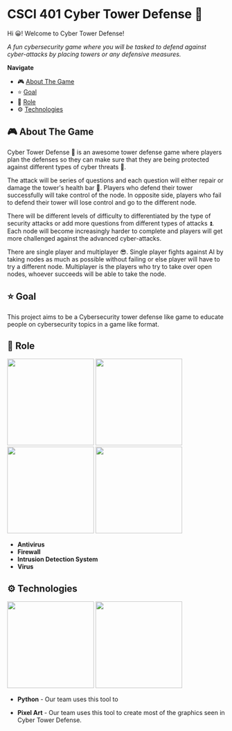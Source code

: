 # CSCI 401 Cyber Tower Defense 🗼

Hi 😀! Welcome to Cyber Tower Defense!

*A fun cybersecurity game where you will be tasked to defend against cyber-attacks by placing towers or any defensive measures.*

**Navigate**
- 🎮 [About The Game](#video_game-about-the-game)
- ⭐ [Goal](#star-goal)
- 🤖 [Role](#robot-role)
- ⚙️ [Technologies](#gear-technologies)

## :video_game: About The Game

Cyber Tower Defense 🗼 is an awesome tower defense game where players plan the defenses so they can make sure that they are being protected against different types of cyber threats 👾.

The attack will be series of questions and each question will either repair or damage the tower's health bar 💜. Players who defend their tower successfully will take control of the node. In opposite side, players who fail to defend their tower will lose control and go to the different node.

There will be different levels of difficulty to differentiated by the type of security attacks or add more questions from different types of attacks ⏫. Each node will become increasingly harder to complete and players will get more challenged against the advanced cyber-attacks.

There are single player and multiplayer 😎. Single player fights against AI by taking nodes as much as possible without failing or else player will have to try a different node. Multiplayer is the players who try to take over open nodes, whoever succeeds will be able to take the node.

## :star: Goal

This project aims to be a Cybersecurity tower defense like game to educate people on cybersecurity topics in a game like format. 

## :robot: Role

<p float="left">
  <img src="https://user-images.githubusercontent.com/97361423/227585316-bf20b3e8-c63e-454c-95e2-9e1320696fb0.gif" width=200> 
<img src="https://user-images.githubusercontent.com/97361423/227586657-89d25953-c5be-4e74-bf93-ee13346312dd.gif" width=200> 
<img src="https://user-images.githubusercontent.com/97361423/227587192-4fc9f4cb-b921-4244-9e29-b2e0f152adee.gif" width=200> 
<img src="https://user-images.githubusercontent.com/97361423/228308954-1b6a5866-eecc-48a1-916b-5e9de7acae38.gif" width=200>

- **Antivirus** 
- **Firewall**
- **Intrusion Detection System**
- **Virus**

## :gear: Technologies

<p float="left">
  <img src="https://user-images.githubusercontent.com/97361423/227592210-32bc8cec-c506-4d83-a656-315849cbc360.png" width=200>
 <img src="https://user-images.githubusercontent.com/97361423/227593667-68c58c5b-45c0-4208-86ce-bcea7c793fc8.png" width=200>

- **Python** - Our team uses this tool to 

- **Pixel Art** - Our team uses this tool to create most of the graphics seen in Cyber Tower Defense.
